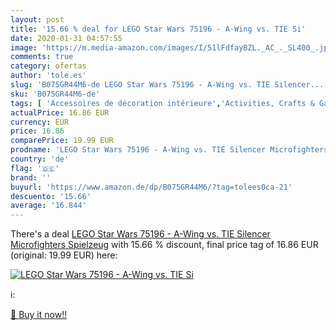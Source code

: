 ```yaml
---
layout: post
title: '15.66 % deal for LEGO Star Wars 75196 - A-Wing vs. TIE Si'
date: 2020-01-31 04:57:55
image: 'https://m.media-amazon.com/images/I/51lFdfayBZL._AC_._SL400_.jpg'
comments: true
category: ofertas
author: 'tole.es'
slug: 'B075GR44M6-de LEGO Star Wars 75196 - A-Wing vs. TIE Silencer...'
sku: 'B075GR44M6-de'
tags: [ 'Accessoires de décoration intérieure','Activities, Crafts & Games for Children','Activity Books for Children','Ameublement et décoration','Architectural History','Architectural Photography','Architectural Types','Architecture','Architecture References','Arts & Photography','Bauspielzeug & Konstruktionsspielzeug','Books','Building & Construction Toys','Childrens Books','Childrens Books on Arts, Music & Photography','Childrens Books on Crafts & Hobbies','Childrens Books on Model Making','Childrens Books on Performing Arts','Coffrets de figurines pour enfants','Costruzioni','Cuisine et Maison','Dekoartikel','Décoration de la maison','Décorations murales','Elektronische Spiele für Kinder','Figurines pour enfants','Giochi e giocattoli','Hobbies & Games','Hobbys','Jeux de construction','Jeux et Jouets','Jeux et jouets','Juegos de construcción para niños','Juguetes','Juguetes y juegos','Kinderspielfiguren & -fahrzeuge','Küche, Haushalt & Wohnen','Literature & Fiction for Children','Miniature Model Making','Photography & Video','Sammelfiguren','Sammelfiguren & Requisiten','Science Fiction & Fantasy for Children','Science Fiction for Children','Spiele','Spielfiguren- & Fahrzeugsets für Kinder','Spielfiguren-Spielesets für Kinder','Spielzeug','Sports, Hobbies & Games','Teen & Young Adult','Toy Types','Toys & Games','Toys Store','Wohnaccessoires & Deko','lego', ]
actualPrice: 16.86 EUR
currency: EUR
price: 16.86
comparePrice: 19.99 EUR
prodname: 'LEGO Star Wars 75196 - A-Wing vs. TIE Silencer Microfighters  Spielzeug'
country: 'de'
flag: '🇩🇪'
brand: ''
buyurl: 'https://www.amazon.de/dp/B075GR44M6/?tag=tolees0ca-21'
descuento: '15.66'
average: '16.844'
---
```


There's a deal [LEGO Star Wars 75196 - A-Wing vs. TIE Silencer Microfighters  Spielzeug](https://www.amazon.de/dp/B075GR44M6/?tag=tolees0ca-21)  with  15.66 % discount, final price tag of  16.86 EUR (original: 19.99 EUR) here:

[![LEGO Star Wars 75196 - A-Wing vs. TIE Si](https://m.media-amazon.com/images/I/51lFdfayBZL._AC_._SL400_.jpg)](https://www.amazon.de/dp/B075GR44M6/?tag=tolees0ca-21)

ℹ️:


[🛒 Buy it now!!](https://www.amazon.de/dp/B075GR44M6/?tag=tolees0ca-21)
